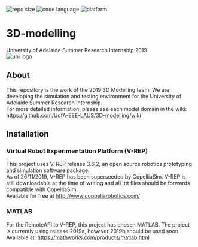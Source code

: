 <p>
<img src="https://img.shields.io/github/repo-size/UofA-EEE-LAUS/3D-modelling" alt="repo size">
<img src="https://img.shields.io/github/languages/top/UofA-EEE-LAUS/3D-modelling" alt="code language">
<img src="https://img.shields.io/badge/platform-Win10%201809-blue" alt="platform">
</p>

# 3D-modelling
University of Adelaide Summer Research Internship 2019
<br>
<img src="https://upload.wikimedia.org/wikipedia/en/thumb/c/ca/University-of-Adelaide-Logo.svg/220px-University-of-Adelaide-Logo.svg.png" alt="uni logo">


## About
This repository is the work of the 2019 3D Modelling team.
We are developing the simulation and testing environment for the University of Adelaide Summer Research Internship.
<br> 
For more detailed information, please see each model domain in the wiki: https://github.com/UofA-EEE-LAUS/3D-modelling/wiki

## Installation 
### Virtual Robot Experimentation Platform (V-REP)
This project uses V-REP release 3.6.2, an open source robotics prototyping and simulation software package.
<br>
As of 26/11/2019, V-REP has been superseeded by CopelliaSim.
V-REP is still downloadable at the time of writing and all .ttt files should be forwards compatible with CopelliaSim.
<br> Available for free at http://www.coppeliarobotics.com/

### MATLAB
For the RemoteAPI to V-REP, this project has chosen MATLAB. 
The project is currently using release 2019a, however 2019b should be used soon.
<br> Available at: https://mathworks.com/products/matlab.html
